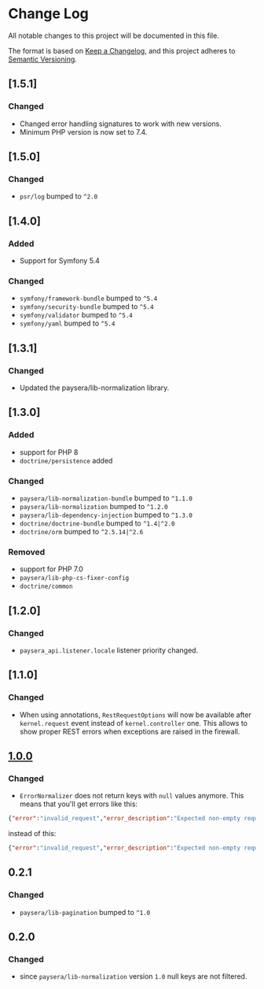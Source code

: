 # Change Log
All notable changes to this project will be documented in this file.

The format is based on [Keep a Changelog](https://keepachangelog.com/en/1.0.0/),
and this project adheres to [Semantic Versioning](https://semver.org/spec/v2.0.0.html).

## [1.5.1]
### Changed
- Changed error handling signatures to work with new versions.
- Minimum PHP version is now set to 7.4.

## [1.5.0]
### Changed
- `psr/log` bumped to `^2.0`

## [1.4.0]
### Added
- Support for Symfony 5.4

### Changed
- `symfony/framework-bundle` bumped to `^5.4`
- `symfony/security-bundle` bumped to `^5.4`
- `symfony/validator` bumped to `^5.4`
- `symfony/yaml` bumped to `^5.4`

## [1.3.1]
### Changed
- Updated the paysera/lib-normalization library.

## [1.3.0]
### Added
- support for PHP 8
- `doctrine/persistence` added

### Changed
- `paysera/lib-normalization-bundle` bumped to `^1.1.0`
- `paysera/lib-normalization` bumped to `^1.2.0`
- `paysera/lib-dependency-injection` bumped to `^1.3.0`
- `doctrine/doctrine-bundle` bumped to `^1.4|^2.0`
- `doctrine/orm` bumped to `^2.5.14|^2.6`

### Removed
- support for PHP 7.0
- `paysera/lib-php-cs-fixer-config`
- `doctrine/common`



## [1.2.0]
### Changed
- `paysera_api.listener.locale` listener priority changed.

## [1.1.0]
### Changed
- When using annotations, `RestRequestOptions` will now be available after `kernel.request` event instead of `kernel.controller` one. This allows to show proper REST errors when exceptions are raised in the firewall.

## [1.0.0]
### Changed
- `ErrorNormalizer` does not return keys with `null` values anymore.
This means that you'll get errors like this:

```json
{"error":"invalid_request","error_description":"Expected non-empty request body"}
```

instead of this:

```json
{"error":"invalid_request","error_description":"Expected non-empty request body","error_uri":null,"error_properties":null,"error_data":null,"errors":null}
```

## 0.2.1
### Changed
- `paysera/lib-pagination` bumped to `^1.0`

## 0.2.0
### Changed
- since `paysera/lib-normalization` version `1.0` null keys are not filtered.

[1.0.0]: https://github.com/paysera/lib-api-bundle/compare/v0.2.1...v1.0.0
